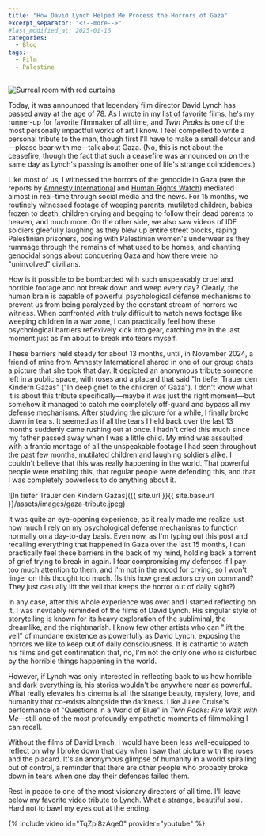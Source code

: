 ```yaml
---
title: "How David Lynch Helped Me Process the Horrors of Gaza"
excerpt_separator: "<!--more-->"
#last_modified_at: 2025-01-16
categories:
  - Blog
tags:
  - Film
  - Palestine
---
```


![Surreal room with red curtains](https://image.tmdb.org/t/p/original/2Qjk85myPEynh19CGzOE4PMYjjn.jpg)

Today, it was announced that legendary film director David Lynch has passed away at the age of 78. As I wrote in my <a href="https://janedoe941.github.io/cafealpha/list/top-films/" target="_blank" rel="noopener noreferrer">list of favorite films</a>, he's my runner-up for favorite filmmaker of all time, and *Twin Peaks* is one of the most personally impactful works of art I know. I feel compelled to write a personal tribute to the man, though first I'll have to make a small detour and—please bear with me—talk about Gaza. (No, this is not about the ceasefire, though the fact that such a ceasefire was announced on on the same day as Lynch's passing is another one of life's strange coincidences.)

Like most of us, I witnessed the horrors of the genocide in Gaza (see the reports by <a href="https://www.amnesty.org/en/latest/news/2024/12/amnesty-international-concludes-israel-is-committing-genocide-against-palestinians-in-gaza/" target="_blank" rel="noopener noreferrer">Amnesty International</a> and <a href="https://www.hrw.org/news/2024/12/19/israels-crime-extermination-acts-genocide-gaza" target="_blank" rel="noopener noreferrer">Human Rights Watch</a>) mediated almost in real-time through social media and the news. For 15 months, we routinely witnessed footage of weeping parents, mutilated children, babies frozen to death, children crying and begging to follow their dead parents to heaven, and much more. On the other side, we also saw videos of IDF soldiers gleefully laughing as they blew up entire street blocks, raping Palestinian prisoners, posing with Palestinian women's underwear as they rummage through the remains of what used to be homes, and chanting genocidal songs about conquering Gaza and how there were no "uninvolved" civilians.

How is it possible to be bombarded with such unspeakably cruel and horrible footage and not break down and weep every day? Clearly, the human brain is capable of powerful psychological defense mechanisms to prevent us from being paralyzed by the constant stream of horrors we witness. When confronted with truly difficult to watch news footage like weeping children in a war zone, I can practically feel how these psychological barriers reflexively kick into gear, catching me in the last moment just as I'm about to break into tears myself.

These barriers held steady for about 13 months, until, in November 2024, a friend of mine from Amnesty International shared in one of our group chats a picture that she took that day. It depicted an anonymous tribute someone left in a public space, with roses and a placard that said "In tiefer Trauer den Kindern Gazas" ("In deep grief to the children of Gaza"). I don't know what it is about this tribute specifically—maybe it was just the right moment—but somehow it managed to catch me completely off-guard and bypass all my defense mechanisms. After studying the picture for a while, I finally broke down in tears. It seemed as if all the tears I held back over the last 13 months suddenly came rushing out at once. I hadn't cried this much since my father passed away when I was a little child. My mind was assaulted with a frantic montage of all the unspeakable footage I had seen throughout the past few months, mutilated children and laughing soldiers alike. I couldn't believe that this was really happening in the world. That powerful people were enabling this, that regular people were defending this, and that I was completely powerless to do anything about it.

![In tiefer Trauer den Kindern Gazas]({{ site.url }}{{ site.baseurl }}/assets/images/gaza-tribute.jpeg)

It was quite an eye-opening experience, as it really made me realize just how much I rely on my psychological defense mechanisms to function normally on a day-to-day basis. Even now, as I'm typing out this post and recalling everything that happened in Gaza over the last 15 months, I can practically feel these barriers in the back of my mind, holding back a torrent of grief trying to break in again. I fear compromising my defenses if I pay too much attention to them, and I'm not in the mood for crying, so I won't linger on this thought too much. (Is this how great actors cry on command? They just casually lift the veil that keeps the horror out of daily sight?)

In any case, after this whole experience was over and I started reflecting on it, I was inevitably reminded of the films of David Lynch. His singular style of storytelling is known for its heavy exploration of the subliminal, the dreamlike, and the nightmarish. I know few other artists who can "lift the veil" of mundane existence as powerfully as David Lynch, exposing the horrors we like to keep out of daily consciousness. It is cathartic to watch his films and get confirmation that, no, I'm not the only one who is disturbed by the horrible things happening in the world.

However, if Lynch was only interested in reflecting back to us how horrible and dark everything is, his stories wouldn't be anywhere near as powerful. What really elevates his cinema is all the strange beauty, mystery, love, and humanity that co-exists alongside the darkness. Like Julee Cruise's performance of "Questions in a World of Blue" in *Twin Peaks: Fire Walk with Me*—still one of the most profoundly empathetic moments of filmmaking I can recall.

Without the films of David Lynch, I would have been less well-equipped to reflect on why I broke down that day when I saw that picture with the roses and the placard. It's an anonymous glimpse of humanity in a world spiralling out of control, a reminder that there are other people who probably broke down in tears when one day their defenses failed them.

Rest in peace to one of the most visionary directors of all time. I'll leave below my favorite video tribute to Lynch. What a strange, beautiful soul. Hard not to bawl my eyes out at the ending.

{% include video id="TqZpi8zAqe0" provider="youtube" %}
